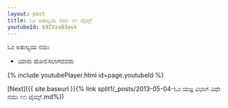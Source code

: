 ```yaml
---
layout: post
title: ಓಂ ಅತುಲ್ಯಯ ನಮಃ ೧೧ ಟೈಮ್ಸ್
youtubeId: k9IVzaB3ask
---
```

 
 
 ಓಂ ಅತುಲ್ಯಯ ನಮಃ  
 
 -  ಯಾರು ಹೋಲಿಸಲಾಗದವರು 
 
  
 
  
 
 
 
 
 
 


{% include youtubePlayer.html id=page.youtubeId %}
 
[Next]({{ site.baseurl }}{% link  split1/_posts/2013-05-04-ಓಂ ಯಜ್ಞ ವಿಭಾಗ ವಿಧೇ ನಮಃ ೧೧ ಟೈಮ್ಸ್.md%})
 
